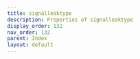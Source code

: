 ```yaml
---
title: signalleaktype
description: Properties of signalleaktype
display_order: 132
nav_order: 132
parent: Index
layout: default
---
```




